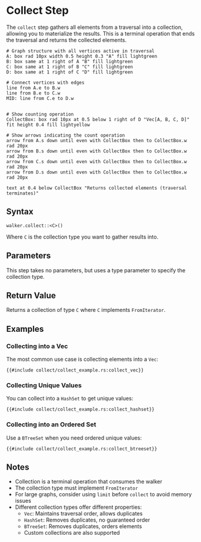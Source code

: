 # Collect Step

The `collect` step gathers all elements from a traversal into a collection, allowing you to materialize the results.
This is a terminal operation that ends the traversal and returns the collected elements.

```pikchr
# Graph structure with all vertices active in traversal
A: box rad 10px width 0.5 height 0.3 "A" fill lightgreen
B: box same at 1 right of A "B" fill lightgreen
C: box same at 1 right of B "C" fill lightgreen
D: box same at 1 right of C "D" fill lightgreen

# Connect vertices with edges
line from A.e to B.w
line from B.e to C.w
MID: line from C.e to D.w


# Show counting operation
CollectBox: box rad 10px at 0.5 below 1 right of D "Vec[A, B, C, D]" fit height 0.4 fill lightyellow

# Show arrows indicating the count operation
arrow from A.s down until even with CollectBox then to CollectBox.w rad 20px
arrow from B.s down until even with CollectBox then to CollectBox.w rad 20px
arrow from C.s down until even with CollectBox then to CollectBox.w rad 20px
arrow from D.s down until even with CollectBox then to CollectBox.w rad 20px

text at 0.4 below CollectBox "Returns collected elements (traversal terminates)"
```

## Syntax

```rust,noplayground
walker.collect::<C>()
```

Where `C` is the collection type you want to gather results into.

## Parameters

This step takes no parameters, but uses a type parameter to specify the collection type.

## Return Value

Returns a collection of type `C` where `C` implements `FromIterator`.

## Examples

### Collecting into a Vec

The most common use case is collecting elements into a `Vec`:

```rust,noplayground
{{#include collect/collect_example.rs:collect_vec}}
```

### Collecting Unique Values

You can collect into a `HashSet` to get unique values:

```rust,noplayground
{{#include collect/collect_example.rs:collect_hashset}}
```

### Collecting into an Ordered Set

Use a `BTreeSet` when you need ordered unique values:

```rust,noplayground
{{#include collect/collect_example.rs:collect_btreeset}}
```

## Notes

- Collection is a terminal operation that consumes the walker
- The collection type must implement `FromIterator`
- For large graphs, consider using `limit` before `collect` to avoid memory issues
- Different collection types offer different properties:
    - `Vec`: Maintains traversal order, allows duplicates
    - `HashSet`: Removes duplicates, no guaranteed order
    - `BTreeSet`: Removes duplicates, orders elements
    - Custom collections are also supported